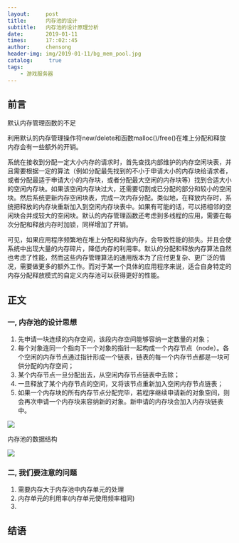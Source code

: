 ```yaml
---
layout:     post
title:      内存池的设计
subtitle:   内存池的设计原理分析
date:       2019-01-11
times:      17::02::45
author:     chensong
header-img: img/2019-01-11/bg_mem_pool.jpg
catalog: 	 true
tags:
    - 游戏服务器
---
```


## 前言

默认内存管理函数的不足

利用默认的内存管理操作符new/delete和函数malloc()/free()在堆上分配和释放内存会有一些额外的开销。

系统在接收到分配一定大小内存的请求时，首先查找内部维护的内存空闲块表，并且需要根据一定的算法（例如分配最先找到的不小于申请大小的内存块给请求者，或者分配最适于申请大小的内存块，或者分配最大空闲的内存块等）找到合适大小的空闲内存块。如果该空闲内存块过大，还需要切割成已分配的部分和较小的空闲块。然后系统更新内存空闲块表，完成一次内存分配。类似地，在释放内存时，系统把释放的内存块重新加入到空闲内存块表中。如果有可能的话，可以把相邻的空闲块合并成较大的空闲块。默认的内存管理函数还考虑到多线程的应用，需要在每次分配和释放内存时加锁，同样增加了开销。

可见，如果应用程序频繁地在堆上分配和释放内存，会导致性能的损失。并且会使系统中出现大量的内存碎片，降低内存的利用率。默认的分配和释放内存算法自然也考虑了性能，然而这些内存管理算法的通用版本为了应付更复杂、更广泛的情况，需要做更多的额外工作。而对于某一个具体的应用程序来说，适合自身特定的内存分配释放模式的自定义内存池可以获得更好的性能。


## 正文


### 一, 内存池的设计思想

1. 先申请一块连续的内存空间，该段内存空间能够容纳一定数量的对象；
2. 每个对象连同一个指向下一个对象的指针一起构成一个内存节点（node）。各个空闲的内存节点通过指针形成一个链表，链表的每一个内存节点都是一块可供分配的内存空间；
3. 某个内存节点一旦分配出去，从空闲内存节点链表中去除；
4. 一旦释放了某个内存节点的空间，又将该节点重新加入空闲内存节点链表；
5. 如果一个内存块的所有内存节点分配完毕，若程序继续申请新的对象空间，则会再次申请一个内存块来容纳新的对象。新申请的内存块会加入内存块链表中。

![](https://github.com/chensongpoixs/chensongpoixs.github.io/blob/master/blog/img/2019-01-11/mempool.png?raw=true)


内存池的数据结构

![](https://github.com/chensongpoixs/chensongpoixs.github.io/blob/master/blog/img/2019-01-11/mem_pool_struct.png?raw=true)

### 二, 我们要注意的问题

1. 需要内存大于内存池中内存单元的处理
2. 内存单元的利用率(内存单元使用频率相同)
3. 





## 结语

